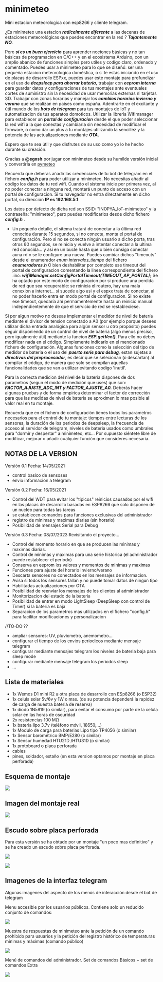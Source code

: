 # minimeteo

Mini estacion meteorologica con esp8266 y cliente telegram.

¿Es minimeteo una estacion ***radicalmente diferente*** a las decenas de estaciones meteorológicas que puedes encontrar en la red ?
***Tajantemente NO.***

Pero ***sí es un buen ejercicio*** para aprender nociones básicas y no tan básicas de programacion en C/C++ y en el ecosistema Arduino, con un amplio abanico de funciones simples pero utiles y codigo claro, ordenado y comentado.
Puedes usar a minimeteo para lo que se diseñó: ser una pequeña estacion meteorologica doméstica, o si te estás iniciando en el uso de placas de desarrollo  ESPxx, puedes usar este montaje para profundizar en el uso de ***deepsleep para ahorrar bateria,*** trabajar con ***eeprom interna*** para guardar datos y configuraciones de tus montajes ante eventuales cortes de suministro sin la necesidad de usar memorias externas ni tarjetas SD. Trabajar con zonas horarias y manejar los ***cambios horarios invierno y verano*** que se realizan en paises como españa. Adentrarte en el excitante y útil mundo de los ***bots de telegram*** para tus montajes de IoT y automatizacion de tus aparatos domoticos. Utilizar la libreria Wifimanager para establecer un ***portal de configuracion*** desde el que poder seleccionar la red wifi a la que conectas y cambiarla sin necesidad de modificar el firmware, o como dar un plus a tu montajes utilizando la sencillez y la potencia de las actualizaciones mediante ***OTA.***

Espero que te sea útil y que disfrutes de su uso como yo lo he hecho durante su creación.

Gracias a **@egosh** por jugar con minimeteo desde su humilde versión inicial y convertirla en [pymeteo](https://github.com/egosh/PyMeteo)


Recuerda que deberas añadir las credenciaes de tu bot de telegram en el fichero ***config.h*** para poder utilizar a minimeteo.
No necesitas añadir al código los datos de tu red wifi. Cuando el sistema inicie por primera vez, al no poder conectar a ninguna red, montará un punto de acceso con un portal de configuracion. Si tu navegador no entra directamente en dicho portal, su direccion **IP es 192.168.5.1**

Los datos por defecto de dicha red son SSID: "INOPYA_IoT-minimeteo" y la contraseña: "minimeteo", pero puedes modificarlos desde dicho fichero ***config.h*** .
* Un pequeño detalle, el sitema tratará de conectar a la última red conocida durante 15 segundos, si no conecta, monta el portal de configuración. Pero si no se conecta ningún usuario a dicho porta, tras otros 60 segundos, se reinicia y vuelve a intentar conectar a la ultima red conocida... y asi en un bucle hasta que o bien consiga conectar auna rd o se le configure una nueva. Puedes cambiar dichos "timeouts" desde el enumerador _enum intervalos_tiempo_ del fichero ***enumeradores.h***
O bien deshabilitar por completo ese timeout del portal de configuracion comentando la linea correspondiente del fichero .ino:
***wifiManager.setConfigPortalTimeout(TIMEOUT_AP_PORTAL);***
Se ha optado por este modo de configuracion por si produce una perdida de red que sea recuperable: 
se reinicia el routero, hay una mala conexion a internet... si sucede algo asi y el espxx trata de conectar, al no poder hacerlo entra en modo portal de configuracion. Si no existe ese timeout, quedaría ahí permamentemente hasta un reinicio manual independientemente de que el servicio de red se restableciese.

Si por algun motivo no deseas implementar el medidor de nivel de batería mediante el divisor de tension conectado a A0 (por ejemplo porque desees utilizar dicha entrada analógica para algún sensor u otro propósito) puedes seguir disponiendo de un control de nivel de  bateria (algo menos preciso, pero igualmente útil) mediante la funcion ***ESP.getVcc()***.
Para ello no debes modificar nada en el código. Simplemente indicarlo en el mencionado fichero de configuración.
Algunas funciones como la selección del tipo de medidor de bateria o el uso del ***puerto serie para debug,*** estan sujetas a ***directivas del preprocesador,*** es decir que se selecionan (o descartan) al compilar el código, de manera que solo se compilan aquellas funcionalidades que se van a utilizar evitando codigo 'inutil'.

Para la correcta medicion del nivel de la batería dispones de dos parametros (segun el modo de medición que uses) que son: ***FACTOR_AJUSTE_ADC_INT y FACTOR_AJUSTE_A0.*** 
Deberás hacer algunas pruebas y de forma empirica determinar el factor de corrección para que las medidas de nivel de batería se aproximen lo mas posible al valor real en tu montaje.

Recuerda que en el fichero de configuración tienes todos los parametros necesarios para el control de tu montaje: tiempos entre lecturas de los sensores, la duración de los periodos de deepsleep, la frecuencia de acceso al servidor de telegram, niveles de bateria usados como umbrales para "dormir y despertar" a minimeteo, etc... 
Por supuesto siéntete libre de modificar, mejorar o añadir cualquier función que consideres necesaria.



## NOTAS DE LA VERSION  

Versión 0.1       Fecha: 14/05/2021
- control basico de sensoses
- envio informacion a telegram

Versión 0.2       Fecha: 16/05/2021
- Control del WDT para evitar los "tipicos" reinicios causados por el wifi en las placas de desarrollo basadas en ESP8266 que solo disponen de un nucleo para todas las tareas
- se establecen comandos para funciones exclusivas del administrador 
- registro de minimas y maximas diarias (sin horario)
- Posibilidad de mensajes Serial para Debug

Versión 0.3      Fecha: 08/07/2023 
Revisitando el proyecto...
- Control del momento horario en que se producen las minimas y maximas diarias.
- Control de minimas y maximas para una serie historica (el administrador puede restablecer el periodo)
- Conserva en eeprom los valores y momentos de minimas y maximas
- Funciones para ajuste del horario invierno/verano
- Descarta sensores no conectados en los mensajes de informacion.
- Avisa si todos los sensores fallan y no puede tomar datos de ningun tipo
- Habilitadas actualizaciones por OTA 
- Posibilidad de reenviar los mensajes de los clientes al administrador
- Monitorizacion del estado de la bateria
- Posibilidad de entrar en modo LightSleep (DeepSleep con control de Timer) si la bateria es baja 
- Separacion de los parametros mas utilizados en el fichero "config.h" para facilitar modificaciones y personalizacion


//TO-DO ??
- ampliar sensores: UV, pluviometro, anemometro... 
- configurar el tiempo de los envios periodicos mediante mensaje telegram
- configurar mediante mensajes telegram los niveles de bateria baja para sleep mode
- configurar mediante mensaje telegram los periodos sleep
- ...
	  



## Lista de materiales

- 1x Wemos D1 mini R2 u otra placa de desarrollo con ESp8266 (o ESP32)
- 1x celula solar 5v/6v y 1W o mas. (de su potencia dependerá la rapidez de carga de nuestra bateria de reserva)
- 1x diodo 1N5819 (o similar), para evitar el consumo por parte de la celula solar en las horas de oscuridad
- 2x resistencias 100 MΩ
- 1x bateria lipo 3.7v (teléfono móvil, 18650,...)
- 1x Modulo de carga para baterias Lipo tipo TP4056 (o similar)
- 1x Sensor barométrico BMP/E280 (o similar)
- 1x Sensor humedad HTU21D /HTU31D (o similar)
- 1x protoboard o placa perforada
- cables 
- pines, soldador, estaño (en esta version optamos por montaje en placa perforada) 


## Esquema de montaje

![](./imagenes/sche-wemos-miniMETEO.png)



##  Imagen del montaje real

![](./imagenes/hard-minimeteo-componentes.jpg)



## Escudo sobre placa perforada
Para esta versión se ha obtado por un montaje "un poco mas definitivo" y se ha creado un escudo sobre placa perforada.

![](./imagenes/hard-minimteo-escudo-up.jpg)

![](./imagenes/hard-minimteo-wemos-en-escudo.jpg)



## Imagenes de la interfaz telegram

Algunas imagenes del aspecto de los menús de interacción desde el bot de telegram

Menu accesible por los usuarios públicos. 
Contiene solo un reducido conjunto de comandos:

![](./imagenes/soft-menu-usuario.png)

Muestra de respuestas de minimeteo ante la petición de un comando prohibido para usuarios y la petición del registro histórico de temperaturas mínimas y máximas (comando público)

![](./imagenes/sof-registro-historico.png)

Menú de comandos del administrador. Set de comandos Básicos + set de comandos Extra

![](./imagenes/sof-menu-admin.png)


